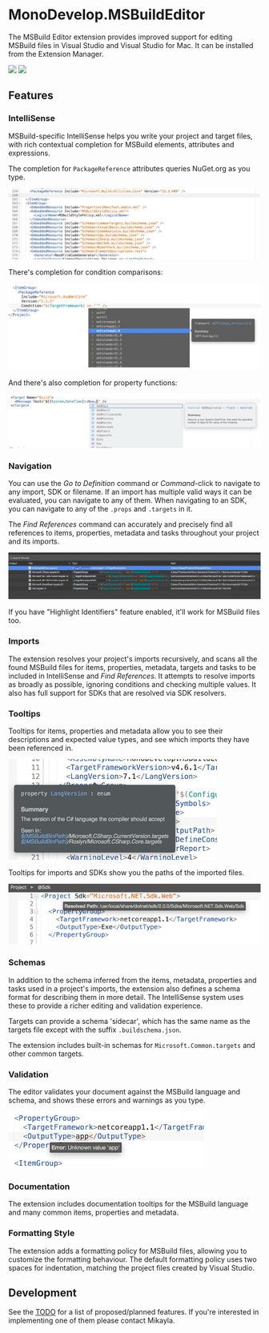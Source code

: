 # MonoDevelop.MSBuildEditor

The MSBuild Editor extension provides improved support for editing MSBuild files in Visual Studio and Visual Studio for Mac.
It can be installed from the Extension Manager.

[![](https://github.com/mhutch/MonoDevelop.MSBuildEditor/workflows/Visual%20Studio/badge.svg)](https://github.com/mhutch/MonoDevelop.MSBuildEditor/actions?query=workflow%3A%22Visual+Studio%22)
[![](https://github.com/mhutch/MonoDevelop.MSBuildEditor/workflows/Visual%20Studio%20for%20Mac/badge.svg)](https://github.com/mhutch/MonoDevelop.MSBuildEditor/actions?query=workflow%3A%22Visual+Studio+for+Mac%22)

## Features

### IntelliSense

MSBuild-specific IntelliSense helps you write your project and target files, with rich contextual completion for MSBuild elements, attributes and expressions.

The completion for `PackageReference` attributes queries NuGet.org as you type.

![](images/completion.gif)

There's completion for condition comparisons:

![](images/condition-completion.png)

And there's also completion for property functions:

![](images/property-function-completion.png)

### Navigation

You can use the *Go to Definition* command or *Command*-click to navigate to any import, SDK or filename. If an import has multiple valid ways it can be evaluated, you can navigate to any of them. When navigating to an SDK, you can navigate to any of the `.props` and `.targets` in it.

The *Find References* command can accurately and precisely find all references to items, properties, metadata and tasks throughout your project and its imports.

![](images/find-references.png)

If you have "Highlight Identifiers" feature enabled, it'll work for MSBuild files too.

### Imports

The extension resolves your project's imports recursively, and scans all the found MSBuild files for items, properties, metadata, targets and tasks to be included in IntelliSense and *Find References*. It attempts to resolve imports as broadly as possible, ignoring conditions and checking multiple values. It also has full support for SDKs that are resolved via SDK resolvers.

### Tooltips

Tooltips for items, properties and metadata allow you to see their descriptions and expected value types, and see which imports they have been referenced in.

![](images/tooltip.png)

Tooltips for imports and SDKs show you the paths of the imported files.

![](images/import-tooltip.png)

### Schemas

In addition to the schema inferred from the items, metadata, properties and tasks used in a project's imports, the extension also defines a schema format for describing them in more detail. The IntelliSense system uses these to provide a richer editing and validation experience.

Targets can provide a schema 'sidecar', which has the same name as the targets file except with the suffix `.buildschema.json`.

The extension includes built-in schemas for `Microsoft.Common.targets` and other common targets.

### Validation

The editor validates your document against the MSBuild language and schema, and shows these errors and warnings as you type.

![](images/validation.png)

### Documentation

The extension includes documentation tooltips for the MSBuild language and many common items, properties and metadata.

### Formatting Style

The extension adds a formatting policy for MSBuild files, allowing you to customize the formatting behaviour. The default formatting policy uses two spaces for indentation, matching the project files created by Visual Studio.

## Development

See the [TODO](TODO.md) for a list of proposed/planned features. If you're interested in implementing one of them please contact Mikayla.
